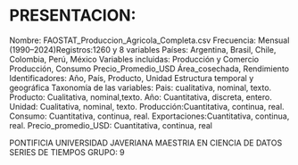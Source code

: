 # PRESENTACION:


Nombre: FAOSTAT_Produccion_Agricola_Completa.csv Frecuencia: Mensual (1990–2024)Registros:1260 y 8 variables Países: Argentina, Brasil, Chile, Colombia, Perú, México Variables incluidas: Producción y Comercio Producción, Consumo Precio_Promedio_USD Área_cosechada, Rendimiento Identificadores: Año, País, Producto, Unidad Estructura temporal y geográfica Taxonomía de las variables: Pais: cualitativa, nominal, texto. Producto: Cualitativa, nominal,texto. Año: Cuantitativa, discreta, entero. Unidad: Cualitativa, nominal, texto. Producción:Cuantitativa, continua, real. Consumo: Cuantitativa, continua, real. Exportaciones:Cuantitativa, continua, real. Precio_promedio_USD: Cuantitativa, continua, real


PONTIFICIA UNIVERSIDAD JAVERIANA 
MAESTRIA EN CIENCIA DE DATOS
SERIES DE TIEMPOS GRUPO: 9
